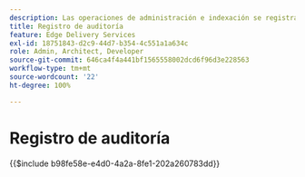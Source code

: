 ```yaml
---
description: Las operaciones de administración e indexación se registran en un registro de auditoría que se puede consultar a través de un punto final de administración.
title: Registro de auditoría
feature: Edge Delivery Services
exl-id: 18751843-d2c9-44d7-b354-4c551a1a634c
role: Admin, Architect, Developer
source-git-commit: 646ca4f4a441bf1565558002dcd6f96d3e228563
workflow-type: tm+mt
source-wordcount: '22'
ht-degree: 100%

---
```


# Registro de auditoría

{{$include b98fe58e-e4d0-4a2a-8fe1-202a260783dd}}
